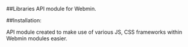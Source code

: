 ##Libraries API module for Webmin.

##Installation:

API module created to make use of various JS, CSS frameworks within Webmin modules easier.
